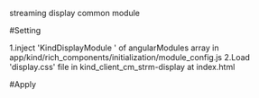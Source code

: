 streaming display common module

#Setting

 1.inject 'KindDisplayModule ' of angularModules array in app/kind/rich_components/initialization/module_config.js
 2.Load 'display.css' file in kind_client_cm_strm-display at index.html

#Apply

<script>
    /* --- inject  displayInfo to scope --- */
    // full -screen
    $scope.displayInfo = 'full-screen';

    // fit -screen
    $scope.displayInfo = 'fit-screen';

    // origin -screen
    $scope.displayInfo = 'origin-screen';

    //close full screen
    var display = new displayService();
    display.closeFullScreen();
        
</script>
    
<kind-stream display="displayInfo"></kind-stream>

